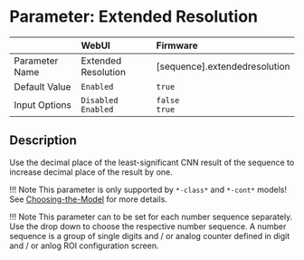 # Parameter: Extended Resolution

|                   | WebUI               | Firmware
|:---               |:---                 |:----
| Parameter Name    | Extended Resolution | [sequence].extendedresolution
| Default Value     | `Enabled`           | `true`
| Input Options     | `Disabled`<br>`Enabled` | `false`<br>`true` 


## Description

Use the decimal place of the least-significant CNN result of the sequence to increase 
decimal place of the result by one.


!!! Note
    This parameter is only supported by `*-class*` and `*-cont*` models!
    See [Choosing-the-Model](https://jomjol.github.io/AI-on-the-edge-device-docs/Choosing-the-Model)
    for more details.


!!! Note
    This parameter can to be set for each number sequence separately.
    Use the drop down to choose the respective number sequence. 
    A number sequence is a group of single digits and / or analog counter defined in digit 
    and / or anlog ROI configuration screen.
